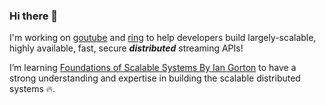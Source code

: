 ### Hi there 👋

I'm working on [goutube](https://github.com/Brijeshlakkad/goutube) and [ring](https://github.com/Brijeshlakkad/ring) to help developers build largely-scalable, highly available, fast, secure ***distributed*** streaming APIs!

I’m learning [Foundations of Scalable Systems By Ian Gorton](https://learning.oreilly.com/library/view/foundations-of-scalable/9781098106058/) to have a strong understanding and expertise in building the scalable distributed systems 🔥.
